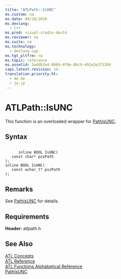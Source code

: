 ```yaml
---
title: "ATLPath::IsUNC"
ms.custom: na
ms.date: 09/19/2016
ms.devlang: 
  - C++
ms.prod: visual-studio-dev14
ms.reviewer: na
ms.suite: na
ms.technology: 
  - devlang-cpp
ms.tgt_pltfrm: na
ms.topic: reference
ms.assetid: 5addb2e4-0069-4f0e-8bc9-492e2e2f3269
caps.latest.revision: 14
translation.priority.ht: 
  - de-de
  - ja-jp
---
```

# ATLPath::IsUNC
This function is an overloaded wrapper for [PathIsUNC](http://msdn.microsoft.com/library/windows/desktop/bb773712).  
  
## Syntax  
  
```  
  
      inline BOOL IsUNC(  
   const char* pszPath   
);  
inline BOOL IsUNC(  
   const wchar_t* pszPath   
);  
```  
  
## Remarks  
 See [PathIsUNC](http://msdn.microsoft.com/library/windows/desktop/bb773712) for details.  
  
## Requirements  
 **Header:** atlpath.h  
  
## See Also  
 [ATL Concepts](../vs140/Active-Template-Library--ATL--Concepts.md)   
 [ATL Reference](../vs140/ATL-COM-Desktop-Components.md)   
 [ATL Functions Alphabetical Reference](../vs140/ATL-Functions-Alphabetical-Reference.md)   
 [PathIsUNC](http://msdn.microsoft.com/library/windows/desktop/bb773712)